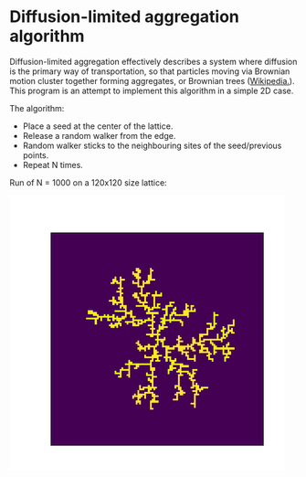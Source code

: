 # Diffusion-limited aggregation algorithm

Diffusion-limited aggregation effectively describes a system where diffusion is the primary way of transportation, so that particles moving via Brownian motion cluster together forming aggregates, or Brownian trees ([Wikipedia.](https://en.wikipedia.org/wiki/Diffusion-limited_aggregation)). This program is an attempt to implement this algorithm in a simple 2D case.

The algorithm:
  * Place a seed at the center of the lattice.
  * Release a random walker from the edge.
  * Random walker sticks to the neighbouring sites of the seed/previous points.
  * Repeat N times.

Run of N = 1000 on a 120x120 size lattice:

![Run of N = 1000 on a 120x120 size lattice.](/images/dla_dendrite_growth_N1000.png)
